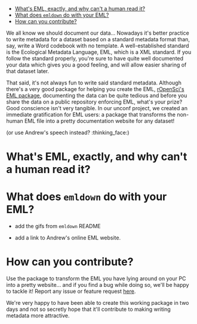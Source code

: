 -   [What's EML, exactly, and why can't a human read it?](#whats-eml-exactly-and-why-cant-a-human-read-it)
-   [What does `emldown` do with your EML?](#what-does-emldown-do-with-your-eml)
-   [How can you contribute?](#how-can-you-contribute)

We all know we should document our data... Nowadays it's better practice to write metadata for a dataset based on a standard metadata format than, say, write a Word codebook with no template. A well-established standard is the Ecological Metadata Language, EML, which is a XML standard. If you follow the standard properly, you're sure to have quite well documented your data which gives you a good feeling, and will allow easier sharing of that dataset later.

That said, it's not always fun to write said standard metadata. Although there's a very good package for helping you create the EML, [rOpenSci's EML package](https://github.com/ropensci/eml), documenting the data can be quite tedious and before you share the data on a public repository enforcing EML, what's your prize? Good conscience isn't very tangible. In our unconf project, we created an immediate gratification for EML users: a package that transforms the non-human EML file into a pretty documentation website for any dataset!

(or use Andrew's speech instead? :thinking\_face:)

What's EML, exactly, and why can't a human read it?
===================================================

What does `emldown` do with your EML?
=====================================

-   add the gifs from `emldown` README

-   add a link to Andrew's online EML website.

How can you contribute?
=======================

Use the package to transform the EML you have lying around on your PC into a pretty website... and if you find a bug while doing so, we'll be happy to tackle it! Report any issue or feature request [here](https://github.com/ropenscilabs/emldown/issues).

We're very happy to have been able to create this working package in two days and not so secretly hope that it'll contribute to making writing metadata more attractive.
